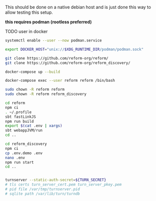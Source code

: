 This should be done on a native debian host and is just done this way to allow testing this setup.

**this requires podman (rootless preferred)**

TODO user in docker

```bash
systemctl enable --user --now podman.service

export DOCKER_HOST="unix://$XDG_RUNTIME_DIR/podman/podman.sock"

git clone https://github.com/reform-org/reform/
git clone https://github.com/reform-org/reform_discovery/

docker-compose up --build

docker-compose exec --user reform reform /bin/bash

sudo chown -R reform reform
sudo chown -R reform reform_discovery

cd reform
npm ci
. ~/.profile
sbt fastLinkJS
npm run build
export $(cat .env | xargs)
sbt webappJVM/run
cd ..

cd reform_discovery
npm ci
cp .env.demo .env
nano .env
npm run start
cd ..


turnserver --static-auth-secret=${TURN_SECRET}
# tls certs turn_server_cert.pem turn_server_pkey.pem
# pid file /var/tmp/turnserver.pid
# sqlite path /var/lib/turn/turndb

```
